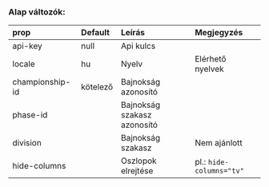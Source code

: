 ### Alap változók:
| prop                | Default  | Leírás                            | Megjegyzés                       |
| :------------------ | :------- | :-------------------------------- | :------------------------------- |
| api-key             | null     | Api kulcs                         |
| locale              | hu       | Nyelv                             | Elérhető nyelvek                 |
| championship-id     | kötelező | Bajnokság azonosító               |
| phase-id            |          | Bajnokság szakasz azonosító       |
| division            |          | Bajnokság szakasz                 | Nem ajánlott                     |
| hide-columns        |          | Oszlopok elrejtése                | pl.: `hide-columns="tv"`         |
